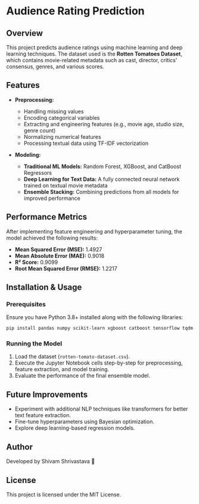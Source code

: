 # Audience Rating Prediction

## Overview
This project predicts audience ratings using machine learning and deep learning techniques. The dataset used is the **Rotten Tomatoes Dataset**, which contains movie-related metadata such as cast, director, critics' consensus, genres, and various scores.

## Features
- **Preprocessing:**
  - Handling missing values
  - Encoding categorical variables
  - Extracting and engineering features (e.g., movie age, studio size, genre count)
  - Normalizing numerical features
  - Processing textual data using TF-IDF vectorization

- **Modeling:**
  - **Traditional ML Models:** Random Forest, XGBoost, and CatBoost Regressors
  - **Deep Learning for Text Data:** A fully connected neural network trained on textual movie metadata
  - **Ensemble Stacking:** Combining predictions from all models for improved performance

## Performance Metrics
After implementing feature engineering and hyperparameter tuning, the model achieved the following results:

- **Mean Squared Error (MSE):** 1.4927
- **Mean Absolute Error (MAE):** 0.9018
- **R² Score:** 0.9099
- **Root Mean Squared Error (RMSE):** 1.2217

## Installation & Usage
### Prerequisites
Ensure you have Python 3.8+ installed along with the following libraries:

```bash
pip install pandas numpy scikit-learn xgboost catboost tensorflow tqdm joblib
```

### Running the Model
1. Load the dataset (`rotten-tomato-dataset.csv`).
2. Execute the Jupyter Notebook cells step-by-step for preprocessing, feature extraction, and model training.
3. Evaluate the performance of the final ensemble model.

## Future Improvements
- Experiment with additional NLP techniques like transformers for better text feature extraction.
- Fine-tune hyperparameters using Bayesian optimization.
- Explore deep learning-based regression models.

## Author
Developed by Shivam Shrivastava 🚀

## License
This project is licensed under the MIT License.

